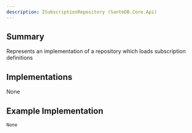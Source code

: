 ```yaml
---
description: ISubscriptionRepository (SanteDB.Core.Api)
---
```


## Summary
Represents an implementation of a repository which loads subscription definitions

## Implementations

None

## Example Implementation
```
None
```
